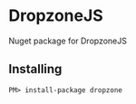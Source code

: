 DropzoneJS
==============

Nuget package for DropzoneJS

Installing
----------
`PM> install-package dropzone`
